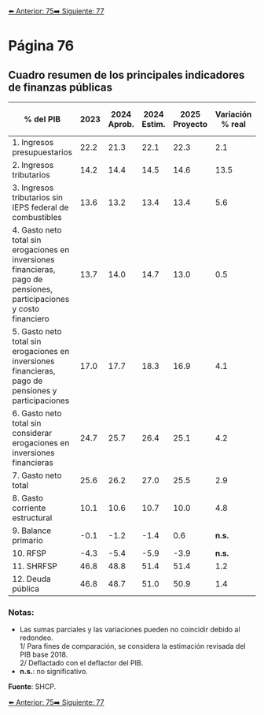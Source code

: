 [⬅️ Anterior: 75](./75.md)[➡️ Siguiente: 77](./77.md)

# Página 76

## Cuadro resumen de los principales indicadores de finanzas públicas

| **% del PIB**                                        | **2023** | **2024 Aprob.** | **2024 Estim.** | **2025 Proyecto** | **Variación % real** | **2024 respecto a 2023** | **2025 respecto a 2024** |
|------------------------------------------------------|----------|-----------------|-----------------|-------------------|----------------------|--------------------------|--------------------------|
| 1. Ingresos presupuestarios                          | 22.2     | 21.3            | 22.1            | 22.3              | 2.1                  | -0.6                    | 1.6                      |
| 2. Ingresos tributarios                              | 14.2     | 14.4            | 14.5            | 14.6              | 13.5                 | 4.4                     | 3.0                      |
| 3. Ingresos tributarios sin IEPS federal de combustibles | 13.6  | 13.2            | 13.4            | 13.4              | 5.6                  | -0.1                    | 0.6                      |
| 4. Gasto neto total sin erogaciones en inversiones financieras, pago de pensiones, participaciones y costo financiero | 13.7 | 14.0            | 14.7            | 13.0              | 0.5                  | 5.5                     | 9.4                      |
| 5. Gasto neto total sin erogaciones en inversiones financieras, pago de pensiones y participaciones | 17.0  | 17.7            | 18.3            | 16.9              | 4.1                  | 7.4                     | 10.0                     |
| 6. Gasto neto total sin considerar erogaciones en inversiones financieras | 24.7 | 25.7            | 26.4            | 25.1              | 4.2                  | 7.4                     | 8.9                      |
| 7. Gasto neto total                                   | 25.6     | 26.2            | 27.0            | 25.5              | 2.9                  | 6.0                     | 8.0                      |
| 8. Gasto corriente estructural                       | 10.1     | 10.6            | 10.7            | 10.0              | 4.8                  | 8.3                     | 8.5                      |
| 9. Balance primario                                  | -0.1     | -1.2            | -1.4            | 0.6               | **n.s.**             | **n.s.**                | **n.s.**                |
| 10. RFSP                                             | -4.3     | -5.4            | -5.9            | -3.9              | **n.s.**             | **n.s.**                | **n.s.**                |
| 11. SHRFSP                                           | 46.8     | 48.8            | 51.4            | 51.4              | 1.2                  | 7.8                     | 12.1                     |
| 12. Deuda pública                                    | 46.8     | 48.7            | 51.0            | 50.9              | 1.4                  | 7.4                     | 11.2                     |

### Notas:
- Las sumas parciales y las variaciones pueden no coincidir debido al redondeo.  
1/ Para fines de comparación, se considera la estimación revisada del PIB base 2018.  
2/ Deflactado con el deflactor del PIB.  
- **n.s.**: no significativo.  

**Fuente**: SHCP.

[⬅️ Anterior: 75](./75.md)[➡️ Siguiente: 77](./77.md)